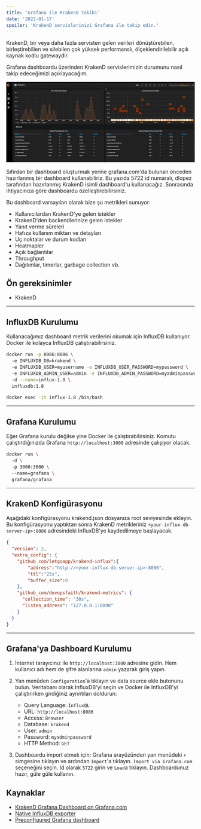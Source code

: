 ```yaml
---
title: 'Grafana ile KrakenD Takibi'
date: '2022-01-17'
spoiler: 'KrakenD servislerinizi Grafana ile takip edin.'
---
```


[](/x/)

KrakenD, bir veya daha fazla servisten gelen verileri dönüştürebilen, birleştirebilien ve silebilen çok yüksek performanslı, ölçeklendirilebilir açık kaynak kodlu gatewaydir.

Grafana dashboardu üzerinden KrakenD servislerimizin durumunu nasıl takip edeceğimizi açıklayacağım.

![KrakenD Grafana Dashboard](./grafana-krakend.jpeg)

Sıfırdan bir dashboard oluşturmak yerine grafana.com'da bulunan önceden hazırlanmış bir dashboard kullanabiliriz. Bu yazıda 5722 id numaralı, dlopez tarafından hazırlanmış KrakenD isimli dashboard'u kullanacağız. Sonrasında ihtiyacınıza göre dashboardu özelleştirebilirsiniz.

Bu dashboard varsayılan olarak bize şu metrikleri sunuyor:

- Kullanıcılardan KrakenD'ye gelen istekler
- KrakenD'den backendlerinize gelen istekler
- Yanıt verme süreleri
- Hafıza kullanım miktarı ve detayları
- Uç noktalar ve durum kodları
- Heatmapler
- Açık bağlantılar
- Throughput
- Dağıtımlar, timerlar, garbage collection vb.

## Ön gereksinimler

- KrakenD

---

## InfluxDB Kurulumu

Kullanacağımız dashboard metrik verilerini okumak için InfluxDB kullanıyor. Docker ile kolayca InfluxDB çalıştırabilirsiniz.

```bash
docker run -p 8086:8086 \ 
  -e INFLUXDB_DB=krakend \ 
  -e INFLUXDB_USER=myusername -e INFLUXDB_USER_PASSWORD=mypassword \ 
  -e INFLUXDB_ADMIN_USER=admin -e INFLUXDB_ADMIN_PASSWORD=myadminpassword \ 
  -d --name=influx-1.8 \ 
  influxdb:1.8 
```

```bash
docker exec -it influx-1.8 /bin/bash
```

---

## Grafana Kurulumu

Eğer Grafana kurulu değilse yine  Docker ile çalıştırabilirsiniz. Komutu çalıştırdığınızda Grafana `http://localhost:3000` adresinde çalışıyor olacak.

```bash
docker run \ 
  -d \ 
  -p 3000:3000 \ 
  --name=grafana \ 
  grafana/grafana 
```

---

## KrakenD Konfigürasyonu

Aşağıdaki konfigürasyonu krakend.json dosyanıza root seviyesinde ekleyin. Bu konfigürasyonu yaptıktan sonra KrakenD metrikleriniz `<your-influx-db-server-ip>:8086` adresindeki InfluxDB'ye kaydedilmeye başlayacak.

```json  
{
  "version": 2,
  "extra_config": {
    "github_com/letgoapp/krakend-influx":{
        "address":"http://<your-influx-db-server-ip>:8086",
        "ttl":"25s",
        "buffer_size":0
    },
    "github_com/devopsfaith/krakend-metrics": {
      "collection_time": "30s",
      "listen_address": "127.0.0.1:8090"
    }
  }
}
```

---

## Grafana'ya Dashboard Kurulumu

1. İnternet tarayıcınız ile `http://localhost:3000` adresine gidin. Hem kullanıcı adı hem de şifre alanlarına `admin` yazarak giriş yapın.

2. Yan menüden `Configuration`'a tıklayın ve data source ekle butonunu bulun. Veritabanı olarak InfluxDB'yi seçin ve Docker ile InfluxDB'yi çalıştırırken girdiğiniz ayrıntıları doldurun:

   - Query Language: `InfluxQL`
   - URL: `http://localhost:8086`
   - Access: `Browser`
   - Database: `krakend`
   - User: `admin`
   - Password: `myadminpassword`
   - HTTP Method: `GET`

3. Dashboardu import etmek için: Grafana arayüzünden yan menüdeki `+` simgesine tıklayın ve ardından `Import`'a tıklayın. `Import via Grafana.com` seçeneğini seçin. Id olarak `5722` girin ve `Load`a tıklayın. Dashboardunuz hazır, güle güle kullanın.

## Kaynaklar

- [KrakenD Grafana Dashboard on Grafana.com](https://grafana.com/grafana/dashboards/5722)
- [Native InfluxDB exporter](https://www.krakend.io/docs/extended-metrics/influxdb/)
- [Preconfigured Grafana dashboard](https://www.krakend.io/docs/extended-metrics/grafana/)
